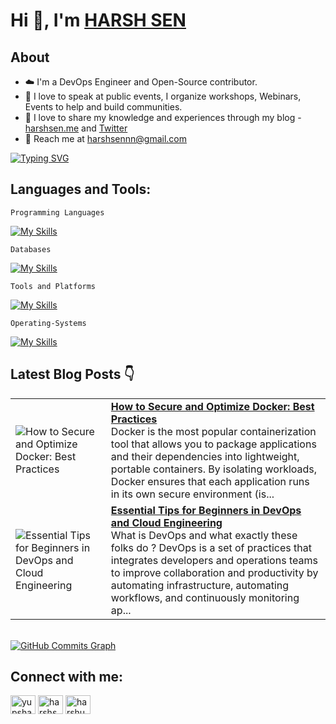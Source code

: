 # Hi 👋, I'm <a href="https://bento.me/harshsen"> HARSH SEN <a></a>

## About
- ☁️ I'm a DevOps Engineer and Open-Source contributor.
- 🤩 I love to speak at public events, I organize workshops, Webinars, Events to help and build communities.
- 🤝 I love to share my knowledge and experiences through my blog - [harshsen.me](https://harshsen.me) and [Twitter](https://x.com/yupsharsh)
- 📩 Reach me at [harshsennn@gmail.com](mailto:harshsennn@gmail.com)

[![Typing SVG](https://readme-typing-svg.demolab.com?font=Montserrat&weight=500&size=35&pause=1000&color=F76B32&width=600&left=true&vCenter=true&random=false&width=450&&lines=DevRel;DevOps;Cloud-Native)](https://git.io/typing-svg)

<!-- Languages and tools skills -->
## Languages and Tools:

```Programming Languages```

[![My Skills](https://skillicons.dev/icons?i=js,go&theme=light)](https://skillicons.dev)

```Databases```

[![My Skills](https://skillicons.dev/icons?i=mysql,mongodb,postgres&theme=light)](https://skillicons.dev)

```Tools and Platforms```

[![My Skills](https://skillicons.dev/icons?i=aws,azure,docker,kubernetes,git,github,terraform,githubactions,bash,jenkins,nginx,maven&theme=light)](https://skillicons.dev)

```Operating-Systems```

[![My Skills](https://skillicons.dev/icons?i=windows,apple,linux,ubuntu&theme=light)](https://skillicons.dev)

## Latest Blog Posts 👇

<!-- HASHNODE_BLOG:START -->
<table><tr><td><img src="https://cdn.hashnode.com/res/hashnode/image/upload/v1754333734643/38bc99b6-da37-4717-a716-25db5c71fc9b.png" alt="How to Secure and Optimize Docker: Best Practices"></td><td><a href="https://harshsen.me/how-to-secure-and-optimize-docker-best-practices"><strong>How to Secure and Optimize Docker: Best Practices</strong></a><br>Docker is the most popular containerization tool that allows you to package applications and their dependencies into lightweight, portable containers. By isolating workloads, Docker ensures that each application runs in its own secure environment (is...</td></tr><tr><td><img src="https://cdn.hashnode.com/res/hashnode/image/upload/v1747325158762/3f51d762-20a2-42bb-980f-6bcb2637feff.png" alt="Essential Tips for Beginners in DevOps and Cloud Engineering"></td><td><a href="https://harshsen.me/essential-tips-for-beginners-in-devops-and-cloud-engineering"><strong>Essential Tips for Beginners in DevOps and Cloud Engineering</strong></a><br>What is DevOps and what exactly these folks do ?
DevOps is a set of practices that integrates developers and operations teams to improve collaboration and productivity by automating infrastructure, automating workflows, and continuously monitoring ap...</td></tr></table>
<!-- HASHNODE_BLOG:END -->

<br>
    </table>
      </div>
      <a href="http://www.github.com/harshsennnn"><img src="https://github-readme-activity-graph.vercel.app/graph?username=harshsennnn&theme=merko&bg_color=1c1917&color=ffffff&line=0891b2&point=ffffff&area_color=1c1917&area=true&hide_border=true&custom_title=GitHub%20Commits%20Graph" alt="GitHub Commits Graph" /></a>
    </td>
  </tr>

</table>
  

## Connect with me:
<p align="left">
<a href="https://twitter.com/yupsharsh" target="blank"><img align="center" src="https://raw.githubusercontent.com/rahuldkjain/github-profile-readme-generator/master/src/images/icons/Social/twitter.svg" alt="yupsharsh" height="30" width="40" /></a>
<a href="https://linkedin.com/in/harshsen" target="blank"><img align="center" src="https://raw.githubusercontent.com/rahuldkjain/github-profile-readme-generator/master/src/images/icons/Social/linked-in-alt.svg" alt="harshsen" height="30" width="40" /></a>
<a href="https://discord.gg/harshu3261" target="blank"><img align="center" src="https://raw.githubusercontent.com/rahuldkjain/github-profile-readme-generator/master/src/images/icons/Social/discord.svg" alt="harshu3261" height="30" width="40" /></a>
</p>
